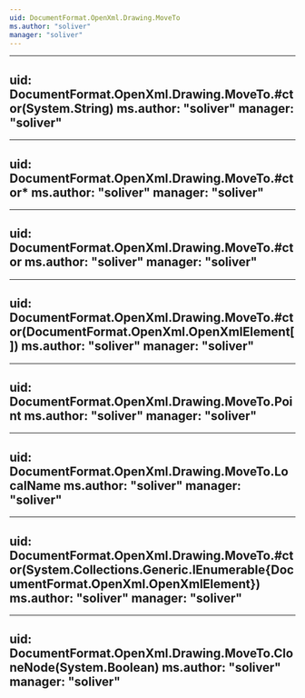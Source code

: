 ```yaml
---
uid: DocumentFormat.OpenXml.Drawing.MoveTo
ms.author: "soliver"
manager: "soliver"
---
```


---
uid: DocumentFormat.OpenXml.Drawing.MoveTo.#ctor(System.String)
ms.author: "soliver"
manager: "soliver"
---

---
uid: DocumentFormat.OpenXml.Drawing.MoveTo.#ctor*
ms.author: "soliver"
manager: "soliver"
---

---
uid: DocumentFormat.OpenXml.Drawing.MoveTo.#ctor
ms.author: "soliver"
manager: "soliver"
---

---
uid: DocumentFormat.OpenXml.Drawing.MoveTo.#ctor(DocumentFormat.OpenXml.OpenXmlElement[])
ms.author: "soliver"
manager: "soliver"
---

---
uid: DocumentFormat.OpenXml.Drawing.MoveTo.Point
ms.author: "soliver"
manager: "soliver"
---

---
uid: DocumentFormat.OpenXml.Drawing.MoveTo.LocalName
ms.author: "soliver"
manager: "soliver"
---

---
uid: DocumentFormat.OpenXml.Drawing.MoveTo.#ctor(System.Collections.Generic.IEnumerable{DocumentFormat.OpenXml.OpenXmlElement})
ms.author: "soliver"
manager: "soliver"
---

---
uid: DocumentFormat.OpenXml.Drawing.MoveTo.CloneNode(System.Boolean)
ms.author: "soliver"
manager: "soliver"
---
